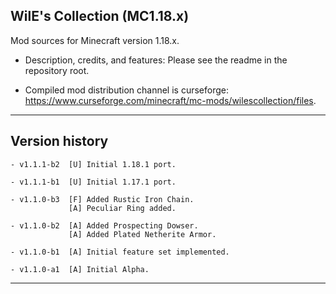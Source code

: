 
## WilE's Collection (MC1.18.x)

Mod sources for Minecraft version 1.18.x.

- Description, credits, and features: Please see the readme in the repository root.

- Compiled mod distribution channel is curseforge: https://www.curseforge.com/minecraft/mc-mods/wilescollection/files.

----

## Version history

    - v1.1.1-b2  [U] Initial 1.18.1 port.

    - v1.1.1-b1  [U] Initial 1.17.1 port.

    - v1.1.0-b3  [F] Added Rustic Iron Chain.
                 [A] Peculiar Ring added.

    - v1.1.0-b2  [A] Added Prospecting Dowser.
                 [A] Added Plated Netherite Armor.

    - v1.1.0-b1  [A] Initial feature set implemented.

    - v1.1.0-a1  [A] Initial Alpha.

----
